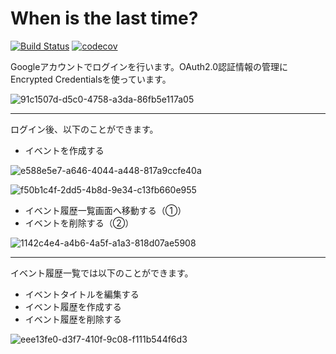 # When is the last time?

[![Build Status](https://travis-ci.org/tkms0106/last-time-webapp.svg?branch=master)](https://travis-ci.org/tkms0106/last-time-webapp)
[![codecov](https://codecov.io/gh/tkms0106/last-time-webapp/branch/master/graph/badge.svg)](https://codecov.io/gh/tkms0106/last-time-webapp)

Googleアカウントでログインを行います。OAuth2.0認証情報の管理にEncrypted Credentialsを使っています。

![91c1507d-d5c0-4758-a3da-86fb5e117a05](https://user-images.githubusercontent.com/23391543/46914949-df8cbf80-cfdf-11e8-8135-2a84273b799a.png)

---

ログイン後、以下のことができます。

* イベントを作成する

![e588e5e7-a646-4044-a448-817a9ccfe40a](https://user-images.githubusercontent.com/23391543/46915226-976f9c00-cfe3-11e8-8b33-5f7e876f730b.png)

![f50b1c4f-2dd5-4b8d-9e34-c13fb660e955](https://user-images.githubusercontent.com/23391543/46915230-9fc7d700-cfe3-11e8-8f3a-6b1f34aa6789.png)

* イベント履歴一覧画面へ移動する（①）
* イベントを削除する（②）

![1142c4e4-a4b6-4a5f-a1a3-818d07ae5908](https://user-images.githubusercontent.com/23391543/46915322-0ac5dd80-cfe5-11e8-8ebe-895dfb309a2a.png)

---

イベント履歴一覧では以下のことができます。

* イベントタイトルを編集する
* イベント履歴を作成する
* イベント履歴を削除する

![eee13fe0-d3f7-410f-9c08-f111b544f6d3](https://user-images.githubusercontent.com/23391543/46915370-b8d18780-cfe5-11e8-9d76-7b4031cd3ba2.png)
